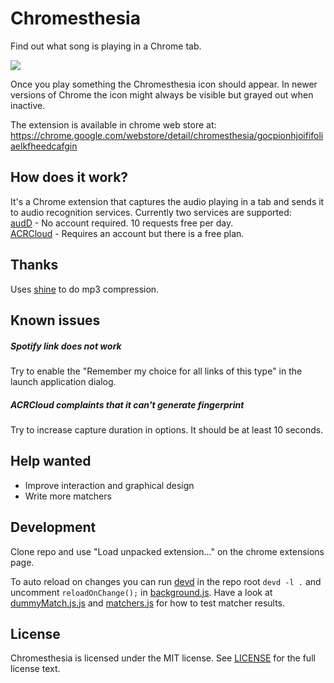 # Chromesthesia
Find out what song is playing in a Chrome tab.

![](assets/demo.gif)

Once you play something the Chromesthesia icon should appear. In newer versions of
Chrome the icon might always be visible but grayed out when inactive.

The extension is available in chrome web store at:  
https://chrome.google.com/webstore/detail/chromesthesia/gocpionhjoififoliaelkfheedcafgin

## How does it work?
It's a Chrome extension that captures the audio playing in a tab and sends it to
audio recognition services. Currently two services are supported:  
[audD](https://audd.io) - No account required. 10 requests free per day.  
[ACRCloud](https://www.acrcloud.com) - Requires an account but there is a
free plan.

## Thanks

Uses [shine](https://github.com/toots/shine) to do mp3 compression.

## Known issues

##### Spotify link does not work
Try to enable the "Remember my choice for all links of this type" in the
launch application dialog.

##### ACRCloud complaints that it can't generate fingerprint
Try to increase capture duration in options. It should be at least 10 seconds.

## Help wanted
- Improve interaction and graphical design
- Write more matchers

## Development
Clone repo and use "Load unpacked extension..." on the chrome extensions page.

To auto reload on changes you can run [devd](https://github.com/cortesi/devd) in
the repo root `devd -l .` and uncomment `reloadOnChange();` in [background.js](src/background.js).
Have a look at [dummyMatch.js.js](src/dummyMatch.js) and
[matchers.js](src/matchers.js) for how to test matcher results.

## License
Chromesthesia is licensed under the MIT license. See [LICENSE](LICENSE) for the
full license text.
